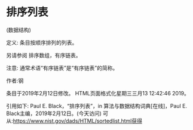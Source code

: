 # 排序列表


(数据结构)



定义:
条目按顺序排列的列表。



另请参阅
排序数组，有序链表。



注意:
通常术语“有序链表”是“有序链表”的简称。


作者:钢







条目于2019年2月12日修改。
HTML页面格式化星期三三月13 12:42:46 2019。



引用如下:
Paul E. Black，“排序列表”，in
算法与数据结构词典[在线]，Paul E. Black主编，2019年2月12日。(今天访问)
可从:https://www.nist.gov/dads/HTML/sortedlist.html获得